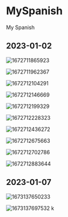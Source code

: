 # MySpanish

My Spanish

## 2023-01-02

![1672711865923](image/README/1672711865923.png)

![1672711962367](image/README/1672711962367.png)

![1672712104291](image/README/1672712104291.png)

![1672712146669](image/README/1672712146669.png)

![1672712199329](image/README/1672712199329.png)

![1672712228323](image/README/1672712228323.png)

![1672712436272](image/README/1672712436272.png)

![1672712675663](image/README/1672712675663.png)

![1672712702786](image/README/1672712702786.png)

![1672712883644](image/README/1672712883644.png)

## 2023-01-07

![1673137650233](image/README/1673137650233.png)

![1673137697532](image/README/1673137697532.png)
k